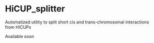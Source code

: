 # HiCUP_splitter
Automatized utility to split short cis and trans-chromosomal interactions  from HICUPs 

Available soon 
